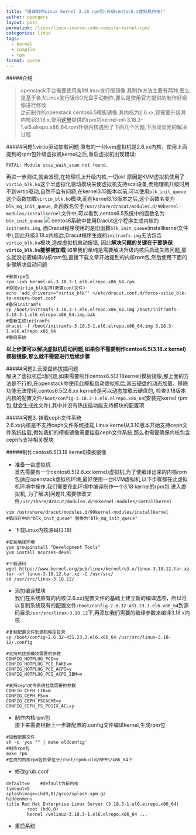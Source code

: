 ```yaml
---
title: "编译制作Linux kernel 3.18 rpm包(升级centos6.x虚拟机内核)"
author: opengers
layout: post
permalink: /linux/linux-source-code-compile-kernel-rpm/
categories: linux
tags:
  - kernel
  - compile
  - rpm
format: quote
---
```


#####介绍
>openstack平台需要使用各种Linux发行版镜像,其制作方法主要有两种,要么是基于各大Linux发行版ISO光盘手动制作,要么是使用官方提供的制作好镜像进行修改  
之前制作的openstack centos6.5模板镜像,其内核为2.6.xx,现需要升级其内核到3.18.x,使用[这里](http://mirrors.neterra.net/elrepo/kernel/el6/x86_64/RPMS/,)提供的rpm包kernel-ml-3.18.3-1.el6.elrepo.x86_64.rpm升级内核遇到了下面几个问题,下面谈谈我的解决过程

#####问题1.virtio驱动加载问题
原有的一台kvm虚拟机是2.6.xx内核，使用上面提到的rpm包升级虚拟机kernel之后,重启虚拟机出现错误:

``` shell
FATAL: Module scsi_wait_scan not found.
```

再进一步测试,就会发现,在物理机上升级内核,一切ok!
原因是KVM虚拟机使用了`virtio_blk.ko`这个半虚拟化驱动模块来使虚拟机支持scsi设备,而物理机升级时用不到virtio驱动,自然不会有问题,在kernel3.13版本以前,可以使用`blk_init_queue`这个函数加载`virtio_blk.ko`模块,而在kernel3.13版本之后,这个函数名变为`blk_mq_init_queue`, 此函数名位于`/usr/share/dracut/modules.d/90kernel-modules/installkernel`文件中,可以看到,centos6.5系统中的函数名为`blk_init_queue` 
![](http://images.cnitblog.com/blog2015/673203/201504/291602590059077.png)   centos6系统中使用Dracut这个程序生成内核的`initramfs.img`, 而Dracut程序使用的是旧函数`blk_init_queue`(installkernel文件中),因此升级3.18.x内核后,Dracut程序生成的`initramfs.img`无法包含`virtio_blk.ko`模块,造成虚拟机启动报错, 因此**解决问题的关键在于要确保`virtio_blk.ko`能够被加载** 如果我们单纯是需要解决升级内核后启动失败问题,那么就没必要编译内核rpm包,直接下载文章开始提到的内核rpm包,然后使用下面的步骤解决启动问题

``` shell    
#安装rpm包
rpm -ivh kernel-ml-3.18.3-1.el6.elrepo.x86_64.rpm
#添加virtio_blk支持(新建conf文件)
echo 'add_drivers+="virtio_blk"' >/etc/dracut.conf.d/force-vitio_blk-to-ensure-boot.conf
#备份initramfs
cp /boot/initramfs-3.18.3-1.el6.elrepo.x86_64.img /boot/initramfs-3.18.3-1.el6.elrepo.x86_64.img.bak
#重新生成initramfs
dracut -f /boot/initramfs-3.18.3-1.el6.elrepo.x86_64.img 3.18.3-1.el6.elrepo.x86_64
#重启系统
```

**以上步骤可以解决虚拟机启动问题,如果你不需要制作centos6.5(3.18.x kernel)模板镜像,那么就不需要进行后续步骤**

#####问题2.云硬盘热拔插问题  
解决了虚拟机启动问题,如果需要制作centos6.5(3.18kernel)模板镜像,那上面的方法是不行的,在openstack中使用此模板启动虚拟机后,其云硬盘的动态加载、移除功能无法使用,centos6.5(2.6.xx kernel)是可以动态加载云硬盘的, 检查3.18版本内核的配置文件`/boot/config-3.18.3-1.el6.elrepo.x86_64`(安装完kernel rpm包,就会生成此文件),其中并没有热拔插功能支持模块的配置项

#####问题3. 挂载ceph文件系统  
2.6.xx内核是不支持ceph文件系统挂载,Linux kernel从3.10版本开始支持ceph文件系统挂载,假如我们的模板镜像需要挂载ceph文件系统,那么也需要确保内核包含cephfs支持相关模块

#####制作centos6.5(3.18 kernel)模板镜像

- 准备一台虚拟机  
首先需要有一个centos6.5(2.6.xx kernel)虚拟机,为了使编译出来的内核rpm包适应openstack虚拟机环境,最好使用一台KVM虚拟机,以下步骤都在此虚拟机环境中操作,我们需要在此环境中编译制作一个3.18 kernel的rpm包
进入虚拟机, 为了解决[问题1],需要修改文件`/usr/share/dracut/modules.d/90kernel-modules/installkernel`

``` shell 
vim /usr/share/dracut/modules.d/90kernel-modules/installkernel
#第四行中的"blk_init_queue" 替换为"blk_mq_init_queue"
```

- 下载Linux内核源码(3.18)

``` shell   
#安装编译环境
yum groupinstall "Development Tools"
yum install ncurses-devel
 
#下载源码
wget https://www.kernel.org/pub/linux/kernel/v3.x/linux-3.18.12.tar.xz
tar -xf linux-3.18.12.tar.xz -C /usr/src/
cd /usr/src/linux-3.18.12/
```

- 添加编译模块  
我们在系统原有的内核(2.6.xx)配置文件的基础上建立新的编译选项，所以可以复制系统现有的配置文件`/boot/config-2.6.32-431.23.3.el6.x86_64`到源码目录`/usr/src/linux-3.18.12`下,再添加我们需要的编译参数来编译3.18.x内核

``` shell 
#复制配置文件到源码解压目录
cp /boot/config-2.6.32-431.23.3.el6.x86_64 /usr/src/linux-3.18-12/.config

#支持热拔插模块需要的参数
CONFIG_HOTPLUG_PCI=y
CONFIG_HOTPLUG_PCI_FAKE=m
CONFIG_HOTPLUG_PCI_ACPI=y
CONFIG_HOTPLUG_PCI_ACPI_IBM=m

#支持ceph文件系统挂载需要的参数
CONFIG_CEPH_LIB=m
CONFIG_CEPH_FS=m
CONFIG_CEPH_FSCACHE=y
CONFIG_CEPH_FS_POSIX_ACL=y
```

- 制作内核rpm包  
接下来需要根据上一步骤配置的.config文件编译kernel,生成rpm包

``` shell 
#加载配置文件
sh -c 'yes "" | make oldconfig'
#制作rpm包
make rpm
#生成的内核rpm包目录位于/root/rpmbuild/RPMS/x86_64下
```

- 修改grub.conf

``` shell   
default=0    #default为新内核
timeout=5
splashimage=(hd0,0)/grub/splash.xpm.gz
hiddenmenu
title Red Hat Enterprise Linux Server (3.18.3-1.el6.elrepo.x86_64)
        root (hd0,0)
        kernel /vmlinuz-3.18.3-1.el6.elrepo.x86_64 ...
```

- 重启系统